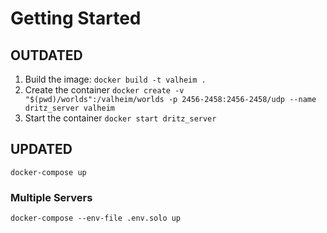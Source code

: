 # Getting Started
## OUTDATED
1. Build the image: `docker build -t valheim .`
1. Create the container `docker create -v "$(pwd)/worlds":/valheim/worlds -p 2456-2458:2456-2458/udp --name dritz_server valheim`
1. Start the container `docker start dritz_server`

## UPDATED
`docker-compose up`

### Multiple Servers
`docker-compose --env-file .env.solo up`